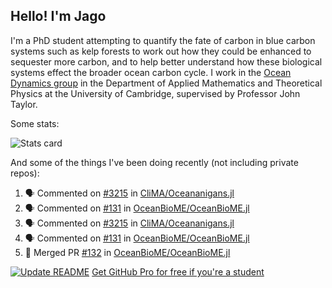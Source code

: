 ## Hello! I'm Jago

I'm a PhD student attempting to quantify the fate of carbon in blue carbon systems such as kelp forests to work out how they could be enhanced to sequester more carbon, and to help better understand how these biological systems effect the broader ocean carbon cycle. I work in the <a href="https://www.damtp.cam.ac.uk/user/jrt51/" class="emph">Ocean Dynamics group</a> in the Department of Applied Mathematics and Theoretical Physics at the University of Cambridge, supervised by Professor John Taylor.

Some stats:
<!--
![](https://raw.githubusercontent.com/jagoosw/jagoosw/main/profile-summary-card-output/nord_dark/0-profile-details.svg)
![](https://raw.githubusercontent.com/jagoosw/jagoosw/main/profile-summary-card-output/nord_dark/3-stats.svg)
![](https://raw.githubusercontent.com/jagoosw/jagoosw/main/profile-summary-card-output/nord_dark/4-productive-time.svg)
-->
![Stats card](https://github-readme-stats.vercel.app/api?username=jagoosw&count_private=true&show_icons=true&theme=transparent&hide_title=true)

And some of the things I've been doing recently (not including private repos):
<!--START_SECTION:activity-->
1. 🗣 Commented on [#3215](https://github.com/CliMA/Oceananigans.jl/pull/3215#issuecomment-1690031565) in [CliMA/Oceananigans.jl](https://github.com/CliMA/Oceananigans.jl)
2. 🗣 Commented on [#131](https://github.com/OceanBioME/OceanBioME.jl/pull/131#issuecomment-1690005806) in [OceanBioME/OceanBioME.jl](https://github.com/OceanBioME/OceanBioME.jl)
3. 🗣 Commented on [#3215](https://github.com/CliMA/Oceananigans.jl/pull/3215#issuecomment-1688662028) in [CliMA/Oceananigans.jl](https://github.com/CliMA/Oceananigans.jl)
4. 🗣 Commented on [#131](https://github.com/OceanBioME/OceanBioME.jl/pull/131#issuecomment-1685052713) in [OceanBioME/OceanBioME.jl](https://github.com/OceanBioME/OceanBioME.jl)
5. 🎉 Merged PR [#132](https://github.com/OceanBioME/OceanBioME.jl/pull/132) in [OceanBioME/OceanBioME.jl](https://github.com/OceanBioME/OceanBioME.jl)
<!--END_SECTION:activity-->


[![Update README](https://github.com/jagoosw/jagoosw/actions/workflows/update-readme.yml/badge.svg)](https://github.com/jagoosw/jagoosw/actions/workflows/update-readme.yml)
[Get GitHub Pro for free if you're a student](https://education.github.com/pack)

